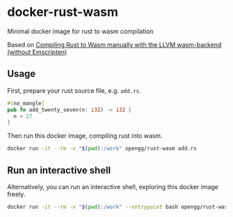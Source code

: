 # docker-rust-wasm
Minimal docker image for rust to wasm compilation

Based on [Compiling Rust to Wasm manually with the LLVM wasm-backend (without Emscripten)](https://gist.github.com/LukasKalbertodt/821ab8b85a25f4c54544cc43bed2c39f)

## Usage

First, prepare your rust source file, e.g. `add.rs`.

```rust
#[no_mangle]
pub fn add_twenty_seven(n: i32) -> i32 {
  n + 27
}
```

Then run this docker image, compiling rust into wasm.

```bash
docker run -it --rm -v "$(pwd):/work" opengg/rust-wasm add.rs
```

## Run an interactive shell

Alternatively, you can run an interactive shell, exploring
this docker image freely.

```bash
docker run -it --rm -v "$(pwd):/work" --entrypoint bash opengg/rust-wasm
```
